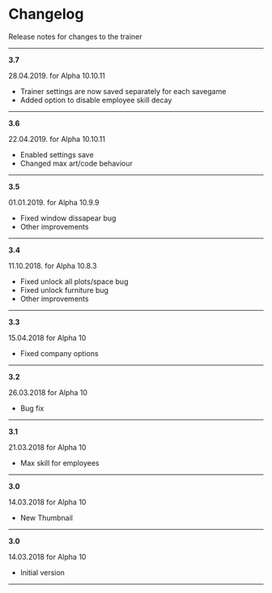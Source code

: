 # Changelog
Release notes for changes to the trainer

---

**3.7**

28.04.2019. for Alpha 10.10.11
- Trainer settings are now saved separately for each savegame
- Added option to disable employee skill decay

---

**3.6**

22.04.2019. for Alpha 10.10.11
- Enabled settings save
- Changed max art/code behaviour

---

**3.5**

01.01.2019. for Alpha 10.9.9
- Fixed window dissapear bug
- Other improvements

---

**3.4**

11.10.2018. for Alpha 10.8.3
- Fixed unlock all plots/space bug
- Fixed unlock furniture bug
- Other improvements

---

**3.3**

15.04.2018 for Alpha 10
- Fixed company options

---

**3.2**

26.03.2018 for Alpha 10
- Bug fix

---

**3.1**

21.03.2018 for Alpha 10
- Max skill for employees

---

**3.0**

14.03.2018 for Alpha 10
- New Thumbnail

---

**3.0**

14.03.2018 for Alpha 10
- Initial version

---